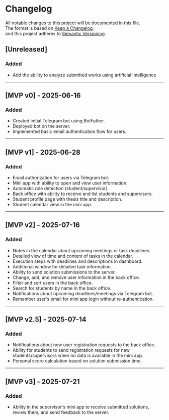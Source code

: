 # Changelog

All notable changes to this project will be documented in this file.  
The format is based on [Keep a Changelog](https://keepachangelog.com/en/1.1.0/),  
and this project adheres to [Semantic Versioning](https://semver.org/spec/v2.0.0.html).

## [Unreleased]
### Added
- Add the ability to analyze submitted works using artificial intelligence 

---

## [MVP v0] - 2025-06-16
### Added
- Created initial Telegram bot using BotFather.
- Deployed bot on the server.
- Implemented basic email authentication flow for users.

---

## [MVP v1] - 2025-06-28
### Added
- Email authorization for users via Telegram bot.
- Mini app with ability to open and view user information.
- Automatic role detection (student/supervisor).
- Back office with ability to receive and list students and supervisors.
- Student profile page with thesis title and description.
- Student calendar view in the mini app.

---

## [MVP v2] - 2025-07-16
### Added
- Notes in the calendar about upcoming meetings or task deadlines.
- Detailed view of time and content of tasks in the calendar.
- Execution steps with deadlines and descriptions in dashboard.
- Additional window for detailed task information.
- Ability to send solution submissions to the server.
- Change, add, and remove user information in the back office.
- Filter and sort users in the back office.
- Search for students by name in the back office.
- Notifications about upcoming deadlines/meetings via Telegram bot.
- Remember user's email for mini app login without re-authentication.

---

## [MVP v2.5] - 2025-07-14
### Added
- Notifications about new user registration requests to the back office.
- Ability for students to send registration requests for new students/supervisors when no data is available in the mini app.
- Personal score calculation based on solution submission time.

---

## [MVP v3] - 2025-07-21
### Added
- Ability in the supervisor's mini app to receive submitted solutions, review them, and send feedback to the server.

